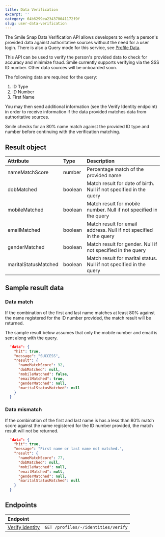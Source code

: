 ```yaml
---
title: Data Verification
excerpt: ''
category: 64b6299ea234370041172f9f
slug: user-data-verification
---
```


The Smile Snap Data Verification API allows developers to verify a person's provided data against authoritative sources without the need for a user login. There is also a Query mode for this service, see [Profile Data](https://docs.getsmileapi.com/reference/query-identity).

This API can be used to verify the person's provided data to check for accuracy and minimize fraud. Smile currently supports verifying via the SSS ID number. Other data sources will be onboarded soon.

The following data are required for the query:

1. ID Type
2. ID Number
3. First Name

You may then send additional information (see the Verify Identity endpoint) in order to receive information if the data provided matches data from authoritative sources.

Smile checks for an 80% name match against the provided ID type and number before continuing with the verification matching.

## Result object

| Attribute  | Type   | Description |
| :--------- | :----- | :------- |
| nameMatchScore | number | Percentage match of the provided name |
| dobMatched | boolean | Match result for date of birth. Null if not specified in the query |
| mobileMatched | boolean | Match result for mobile number. Null if not specified in the query |
| emailMatched | boolean | Match result for email address. Null if not specified in the query |
| genderMatched | boolean | Match result for gender. Null if not specified in the query |
| maritalStatusMatched | boolean | Match result for marital status. Null if not specified in the query |

## Sample result data

### Data match

If the combination of the first and last name matches at least 80% against the name registered for the ID number provided, the match result will be returned.

The sample result below assumes that only the mobile number and email is sent along with the query.

```json
  "data": {
    "hit": true,
    "message": "SUCCESS",
    "result": {
      "nameMatchScore": 92,
      "dobMatched": null,
      "mobileMatched": false,
      "emailMatched": true,
      "genderMatched": null,
      "maritalStatusMatched": null
    }
  }
```

### Data mismatch

If the combination of the first and last name is has a less than 80% match score against the name registered for the ID number provided, the match result will not be returned.

```json
  "data": {
    "hit": true,
    "message": "First name or last name not matched.",
    "result": {
      "nameMatchScore": 77,
      "dobMatched": null,
      "mobileMatched": null,
      "emailMatched": null,
      "genderMatched": null,
      "maritalStatusMatched": null
    }
  }
```

## Endpoints

| Endpoint | |
| :------- | :---- |
| [Verify identity](/reference/verify-profile-identity) | `GET /profiles/-/identities/verify` |
